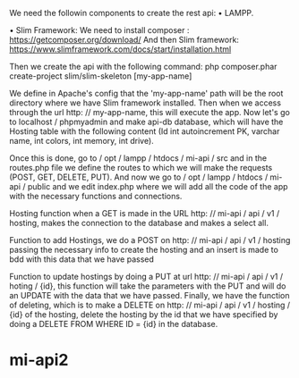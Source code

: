 We need the followin components to create the rest api:
• LAMPP.

• Slim Framework: We need to install composer : https://getcomposer.org/download/ 
And then Slim framework:
https://www.slimframework.com/docs/start/installation.html

Then we create the api with the following command: php composer.phar create-project slim/slim-skeleton [my-app-name]


We define in Apache's config that the 'my-app-name' path will be the root directory where we have Slim framework installed. Then when we access through the url http: // my-app-name, this will execute the app. Now let's go to localhost / phpmyadmin and make api-db database, which will have the Hosting table with the following content (Id int autoincrement PK, varchar name, int colors, int memory, int drive).


Once this is done, go to / opt / lampp / htdocs / mi-api / src and in the routes.php file we define the routes to which we will make the requests (POST, GET, DELETE, PUT). And now we go to / opt / lampp / htdocs / mi-api / public and we edit index.php where we will add all the code of the app with the necessary functions and connections.


Hosting function when a GET is made in the URL http: // mi-api / api / v1 / hosting, makes the connection to the database and makes a select all.


Function to add Hostings, we do a POST on http: // mi-api / api / v1 / hosting passing the necessary info to create the hosting and an insert is made to bdd with this data that we have passed


Function to update hostings by doing a PUT at url http: // mi-api / api / v1 / hoting / {id}, this function will take the parameters with the PUT and will do an UPDATE with the data that we have passed.
Finally, we have the function of deleting, which is to make a DELETE on http: // mi-api / api / v1 / hosting / {id} of the hosting, delete the hosting by the id that we have specified by doing a DELETE FROM WHERE ID = {id} in the database.

# mi-api2
